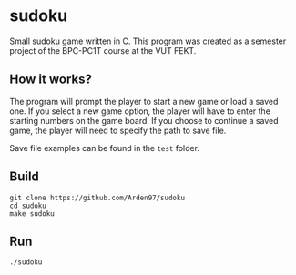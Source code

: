 # sudoku
Small sudoku game written in C. This program was created as a semester project of the BPC-PC1T course at the VUT FEKT.

## How it works?

The program will prompt the player to start a new game or load a saved one. If you select a new game option, the player will have to enter the starting numbers on the game board. If you choose to continue a saved game, the player will need to specify the path to save file.

Save file examples can be found in the `test` folder.

## Build
```
git clone https://github.com/Arden97/sudoku
cd sudoku
make sudoku
```
## Run
```
./sudoku
```
